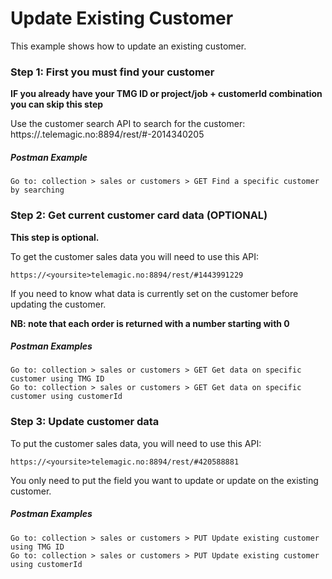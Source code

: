 # Update Existing Customer

This example shows how to update an existing customer.

### Step 1: First you must find your customer

**IF you already have your TMG ID or project/job + customerId 
combination you can skip this step**

Use the customer search API to search for the 
customer: https://<yoursite>.telemagic.no:8894/rest/#-2014340205  

##### Postman Example
    Go to: collection > sales or customers > GET Find a specific customer by searching

### Step 2: Get current customer card data (OPTIONAL)

**This step is optional.** 

To get the customer sales data you will need to use this API:

    https://<yoursite>telemagic.no:8894/rest/#1443991229

If you need to know what data is currently set on the
customer before updating the customer. 

**NB: note that each order is returned with a number starting with 0**

##### Postman Examples
    Go to: collection > sales or customers > GET Get data on specific customer using TMG ID
    Go to: collection > sales or customers > GET Get data on specific customer using customerId

### Step 3: Update customer data

To put the customer sales data, you will need to use this API:

    https://<yoursite>telemagic.no:8894/rest/#420588881 

You only need to put the field you want to update or update on the
existing customer. 

##### Postman Examples
    Go to: collection > sales or customers > PUT Update existing customer using TMG ID
    Go to: collection > sales or customers > PUT Update existing customer using customerId



